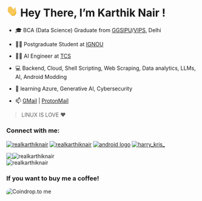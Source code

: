 # <img src="res/Hi.gif" width="30px" height="30px"> Hey There, I’m Karthik Nair !

<!-- <details> -->
<!-- <summary>Some links</summary>
<ol>
<li><a href="https://github.com/realKarthikNair/realKarthikNair/tree/main/My_poems">Mediocre Poems written by me</a>
<li><a href="https://github.com/realKarthikNair/realKarthikNair/tree/main/Stuff%20I%20Like">Some stuff I like</a>
<li><a href="https://github.com/realKarthikNair/realKarthikNair/tree/main/Android%20Stuff">Android Stuff/notes I make</a>
<li><a href="https://github.com/realKarthikNair/realKarthikNair/tree/main/Linux_fixes">Some common issues/fixes with Linux distros I used</a>
<li><a href="https://github.com/realKarthikNair/realKarthikNair/tree/main/Linux_notes">Some not-so-self-explanatory Linux-related notes I make</a>
<li><a href="https://github.com/realKarthikNair/realKarthikNair/tree/main/scripts">Some scripts, most of them are software installations on Linux</a>
<li><a href="https://github.com/realKarthikNair/realKarthikNair/blob/main/sites.md">Some webpages from my Bookmarks</a>
<li><a href="https://realkarthiknair.github.io/">My Website</a>
</li>
</ol>
</details>
-->
<!--
<table>
  <tr>
    <td>You are visitor</td>
    <td><img src="https://profile-counter.glitch.me/realKarthikNair/count.svg" alt="vistor count" height="30" width="224" /></td>
  </tr>
</table>
-->

- 🎓 BCA (Data Science) Graduate from [GGSIPU](http://www.ipu.ac.in/)/[VIPS](https://www.vips.edu), Delhi

- 👨‍🏫 Postgraduate Student at [IGNOU](https://www.ignou.ac.in/)

- 🧑‍💻 AI Engineer at [TCS](https://www.tcs.com/)

- 💻 Backend, Cloud, Shell Scripting, Web Scraping, Data analytics, LLMs, AI, Android Modding
 
- 🌱 learning Azure, Generative AI, Cybersecurity

- 📫 [GMail](mailto:realkarthiknair@gmail.com) | [ProtonMail](mailto:realkarthiknair@protonmail.com)

> LINUX IS LOVE ❤️ 



<p align="left">
<h3 align="left">Connect with me:</h3>
<a href="https://twitter.com/realkarthiknair" target="blank"><img align="center" src="https://raw.githubusercontent.com/rahuldkjain/github-profile-readme-generator/master/src/images/icons/Social/twitter.svg" alt="realkarthiknair" height="30" width="40" /></a>
<a href="https://linkedin.com/in/realkarthiknair" target="blank"><img align="center" src="https://raw.githubusercontent.com/rahuldkjain/github-profile-readme-generator/master/src/images/icons/Social/linked-in-alt.svg" alt="realkarthiknair" height="30" width="40" /></a>
<a href="https://android.stackexchange.com/users/351427/karthik-nair" target="blank"><img align="center" src="https://www.freepnglogos.com/uploads/android-logo-png/android-logo-0.png" width="70" alt="android logo" /></a>
<a href="https://instagram.com/realkarthiknair" target="blank"><img align="center" src="https://raw.githubusercontent.com/rahuldkjain/github-profile-readme-generator/master/src/images/icons/Social/instagram.svg" alt="harry_kris_" height="30" width="40" /></a>
<!-- <a href="https://medium.com/@realkarthiknair" target="blank"><img align="center" src="https://raw.githubusercontent.com/rahuldkjain/github-profile-readme-generator/master/src/images/icons/Social/medium.svg" alt="@realkarthiknair" height="30" width="40" /></a>
</p> -->

<!-- <h3 align="left">Languages and Tools:</h3>
<p align="left"> <a href="https://www.python.org" target="_blank" rel="noreferrer"> <img src="https://raw.githubusercontent.com/devicons/devicon/master/icons/python/python-original.svg" alt="python" width="40" height="40"/> </a><a href="https://www.linux.org/" target="_blank" rel="noreferrer"> <img src="https://raw.githubusercontent.com/devicons/devicon/master/icons/linux/linux-original.svg" alt="linux" width="40" height="40"/> </a> <a href="https://www.cprogramming.com/" target="_blank" rel="noreferrer"> <img src="https://raw.githubusercontent.com/devicons/devicon/master/icons/c/c-original.svg" alt="c" width="40" height="40"/> </a><a href="https://www.mysql.com/" target="_blank" rel="noreferrer"> <img src="https://raw.githubusercontent.com/devicons/devicon/master/icons/mysql/mysql-original-wordmark.svg" alt="mysql" width="40" height="40"/> </a>  <a href="https://www.w3.org/html/" target="_blank" rel="noreferrer"> <img src="https://raw.githubusercontent.com/devicons/devicon/master/icons/html5/html5-original-wordmark.svg" alt="html5" width="40" height="40"/> </a>  </p> -->


<p align="left"><img align="left" src = "https://github-readme-stats.vercel.app/api/top-langs/?username=realkarthiknair&theme=radical"></p>






<p>&nbsp; 
   
   <img align="left" width="450" src="https://github-readme-stats.vercel.app/api?username=realkarthiknair&show_icons=true&hide_border=false&theme=tokyonight" alt="realkarthiknair" />
   <img width="450"  src="https://streak-stats.demolab.com?user=realkarthiknair&theme=tokyonight" alt="realkarthiknair" />

</p>

<p align="left">
<h3 align="left">If you want to buy me a coffee!</h3>
<a slign="left" href="https://coindrop.to/realkarthiknair" target="_blank"><img align="left" src="https://coindrop.to/embed-button.png" style="border-radius: 10px; height: 114px !important;width: 458px !important;" alt="Coindrop.to me"></img></a>
</p>
<!--
Crypto? 

Send ETH

```0x9EcA8Bd2139e95BFbBd18CC557054C3736f5fD5e```

Send BTC
```bc1qh20ghe9nlvns6td77wj539hf87kjglyfpslh28```

-->








  


